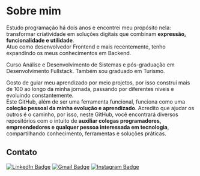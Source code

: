 # Sobre mim
Estudo programação há dois anos e encontrei meu propósito nela: transformar criatividade em soluções digitais que combinam **expressão, funcionalidade e utilidade**.  
Atuo como desenvolvedor Frontend e mais recentemente, tenho expandindo os meus conhecimentos em Backend.  

Curso Análise e Desenvolvimento de Sistemas e pós-graduação em Desenvolvimento Fullstack. Também sou graduado em Turismo.

Gosto de guiar meu aprendizado por meio projetos, por isso construí mais de 100 ao longo da minha jornada, passando por diferentes níveis e evoluindo constantemente.  
Este GitHub, além de ser uma ferramenta funcional, funciona como uma **coleção pessoal da minha evolução e aprendizado**.
Acredito que ajudar os outros é o caminho, por isso, neste GitHub, você encontrará diversos repositórios com o intuito de **auxiliar colegas programadores, empreendedores e qualquer pessoa interessada em tecnologia**, compartilhando conhecimento, ferramentas e soluções práticas.

## Contato
[![LinkedIn Badge](https://img.shields.io/badge/LinkedIn-0077B5?style=for-the-badge&logo=linkedin&logoColor=white)](https://www.linkedin.com/in/caio-rossi-dev/)
[![Gmail Badge](https://img.shields.io/badge/Gmail-D14836?style=for-the-badge&logo=gmail&logoColor=white)](mailto:caiorossi.code@gmail.com)
[![Instagram Badge](https://img.shields.io/badge/Instagram-E4405F?style=for-the-badge&logo=instagram&logoColor=white)](https://www.instagram.com/caiorossi.dev/)



